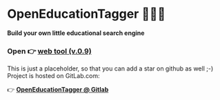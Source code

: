 # OpenEducationTagger 👩‍💻🔎

**Build your own little educational search engine**

### Open 👉 [web tool (v.0.9)](https://programmieraffe.gitlab.io/openeducationtagger/)

This is just a placeholder, so that you can add a star on github as well ;-) Project is hosted on GitLab.com:

👉 **[OpenEducationTagger @ Gitlab](https://gitlab.com/programmieraffe/openeducationtagger/blob/master/README.md)**
